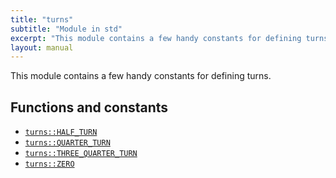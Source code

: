```yaml
---
title: "turns"
subtitle: "Module in std"
excerpt: "This module contains a few handy constants for defining turns. "
layout: manual
---
```


This module contains a few handy constants for defining turns. 




## Functions and constants

* [`turns::HALF_TURN`](/docs/kcl-std/consts/std-turns-HALF_TURN)
* [`turns::QUARTER_TURN`](/docs/kcl-std/consts/std-turns-QUARTER_TURN)
* [`turns::THREE_QUARTER_TURN`](/docs/kcl-std/consts/std-turns-THREE_QUARTER_TURN)
* [`turns::ZERO`](/docs/kcl-std/consts/std-turns-ZERO)

